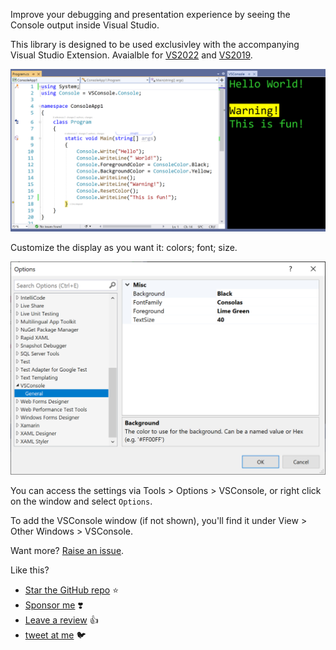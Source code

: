 ﻿Improve your debugging and presentation experience by seeing the Console output inside Visual Studio.

This library is designed to be used exclusivley with the accompanying Visual Studio Extension. Avaialble for [VS2022](https://marketplace.visualstudio.com/items?itemName=MattLaceyLtd.VSConsole) and [VS2019](https://marketplace.visualstudio.com/items?itemName=MattLaceyLtd.VSConsole2019).

![Screenshot showing example output in the VSConsole window inside Visual Studio](https://github.com/mrlacey/VSConsole/raw/main/Assets/example-screenshot.png)

Customize the display as you want it: colors; font; size.

![Options window](https://github.com/mrlacey/VSConsole/raw/main/Assets/vsconsole-options.png)

You can access the settings via Tools > Options > VSConsole, or right click on the window and select `Options`.

To add the VSConsole window (if not shown), you'll find it under View > Other Windows > VSConsole.

Want more? [Raise an issue](https://github.com/mrlacey/VSConsole/issues/new).

Like this?
- [Star the GitHub repo](https://github.com/mrlacey/VSConsole) ⭐
- [Sponsor me](https://github.com/sponsors/mrlacey) ❣️
- [Leave a review](https://marketplace.visualstudio.com/items?itemName=MattLaceyLtd.VSConsole&ssr=false#review-details) 👍
- [tweet at me](https://twitter.com/mrlacey) 🐦

